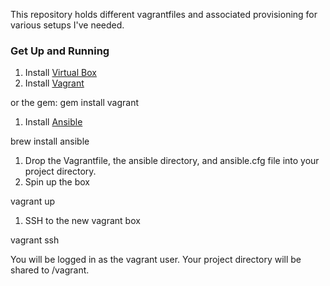 This repository holds different vagrantfiles and associated provisioning for various setups I've needed.

### Get Up and Running

1. Install [Virtual Box][1]
1. Install [Vagrant][2]
 
or the gem:
  gem install vagrant
1. Install [Ansible][3]

  brew install ansible
1. Drop the Vagrantfile, the ansible directory, and ansible.cfg file into your project directory.
1. Spin up the box

  vagrant up
1. SSH to the new vagrant box

  vagrant ssh

You will be logged in as the vagrant user. Your project directory will be shared to /vagrant.    

[1]: https://www.virtualbox.org/wiki/Downloads
[2]: http://www.vagrantup.com/
[3]: http://www.ansible.com/
